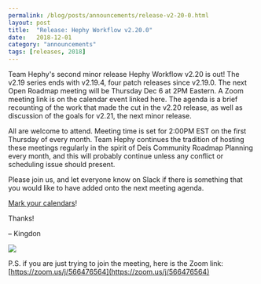 ```yaml
---
permalink: /blog/posts/announcements/release-v2-20-0.html
layout: post
title:  "Release: Hephy Workflow v2.20.0"
date:   2018-12-01
category: "announcements"
tags: [releases, 2018]
---
```


Team Hephy's second minor release Hephy Workflow v2.20 is out!  The v2.19 series ends with v2.19.4, four patch releases since v2.19.0.  The next Open Roadmap meeting will be Thursday Dec 6 at 2PM Eastern.  A Zoom meeting link is on the calendar event linked here.  The agenda is a brief recounting of the work that made the cut in the v2.20 release, as well as discussion of the goals for v2.21, the next minor release.

All are welcome to attend.  Meeting time is set for 2:00PM EST on the first Thursday of every month.  Team Hephy continues the tradition of hosting these meetings regularly in the spirit of Deis Community Roadmap Planning every month, and this will probably continue unless any conflict or scheduling issue should present.


Please join us, and let everyone know on Slack if there is something that you would like to have added onto the next meeting agenda.

[Mark your calendars](https://calendar.google.com/event?action=TEMPLATE&tmeid=NnZ0YzA0a2hxajJmYzNlYXFmdHVsYXZ0MDZfMjAxODEyMDZUMTkwMDAwWiBrcXBkaDAzMzZsbmU5OTJsZDNnNjBuOTZ0Y0Bn&tmsrc=kqpdh0336lne992ld3g60n96tc%40group.calendar.google.com&scp=ALL)!

Thanks!

– Kingdon

<a target="_blank" href="https://calendar.google.com/event?action=TEMPLATE&amp;tmeid=NnZ0YzA0a2hxajJmYzNlYXFmdHVsYXZ0MDZfMjAxODEyMDZUMTkwMDAwWiBrcXBkaDAzMzZsbmU5OTJsZDNnNjBuOTZ0Y0Bn&amp;tmsrc=kqpdh0336lne992ld3g60n96tc%40group.calendar.google.com&amp;scp=ALL"><img border="0" src="https://www.google.com/calendar/images/ext/gc_button1_en.gif"></a>

P.S. if you are just trying to join the meeting, here is the Zoom link: [https://zoom.us/j/566476564](https://zoom.us/j/566476564)

